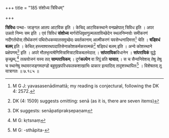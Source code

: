 +++
title = "185 संशोध्य त्रिविधम्"

+++


**त्रिविधः** पन्था- जाङ्गल आतप आटविक इति । केचिद् आटविकस्थाने वनप्रक्षेपात् त्रिविध इति । अपर उन्नतो निम्नः सम इति । एवं त्रिविधं **संशोध्य** मार्गरोधिवृक्षगुल्मलताविच्छेदेन स्थलनिम्नयोः समीकरणं नदीगर्तयोस् तीर्थकरणं पथिरोधकव्यालसमुच्छेदः प्रवर्तकानाम् आत्मीकरणं यवसेन्धनादिमत्ता[^२४१] चेति । **षड्विधं बलम्** इति । केचित् हस्त्यश्वरथपदातिसेनाकोशकर्मकरात्मकं[^२४२] षड्विधं बलम् इति । अन्ये कोशस्थाने प्रक्षेपणम्[^२४३] इति । अपरे मौलभृत्यश्रेणिमित्रामित्राटविकबलभेदात् । **सांपरायिक**विधानेन । **सांपरायिकं** युद्धे कृच्छ्रम्,[^२४४] तत्प्रयोजनं यस्य तत् **साम्परायिकम्** । दुर्ग**कल्पेन** वा रिपुं प्रति **यायात्** । स च सैन्यनिवेशस् तेषु तेषु च स्थानेषु स्थावरजङ्गमदण्डो बहुमुखपरिधफलकशाखाभिः प्राकार इत्यादिस् तादृशस्थापितः[^२४५] । विशेषतस् तु यात्रागतः ॥ ७.१८५ ॥


[^२४५]:
     M G: -sthāpita-


[^२४४]:
     M G: kṛtsnaṃ


[^२४३]:
     DK suggests: senāpatiprakṣepaṇam


[^२४२]:
     DK (4: 1509) suggests omitting: senā (as it is, there are seven items)


[^२४१]:
     M G J: yavasasenādimattā; my reading is conjectural, following the DK 4: 2572.
